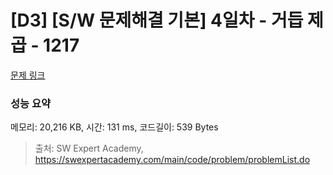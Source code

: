 # [D3] [S/W 문제해결 기본] 4일차 - 거듭 제곱 - 1217 

[문제 링크](https://swexpertacademy.com/main/code/problem/problemDetail.do?contestProbId=AV14dUIaAAUCFAYD) 

### 성능 요약

메모리: 20,216 KB, 시간: 131 ms, 코드길이: 539 Bytes



> 출처: SW Expert Academy, https://swexpertacademy.com/main/code/problem/problemList.do